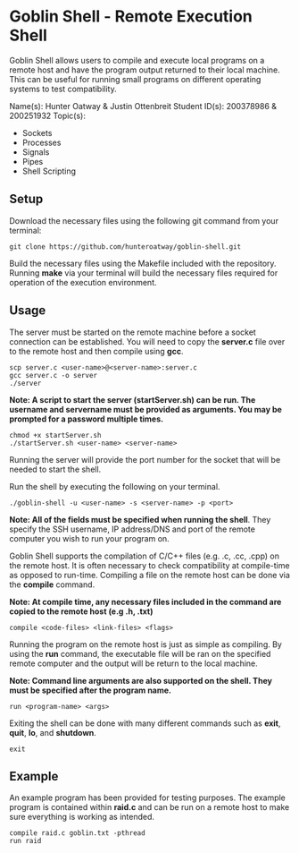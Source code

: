 # Goblin Shell - Remote Execution Shell
Goblin Shell allows users to compile and execute local programs on a remote host and have the program output returned to their local machine. This can be useful for running small programs on different operating systems to test compatibility.

Name(s): Hunter Oatway & Justin Ottenbreit
Student ID(s): 200378986 & 200251932
Topic(s): 
  - Sockets
  - Processes
  - Signals
  - Pipes
  - Shell Scripting

## Setup
Download the necessary files using the following git command from your terminal:

```
git clone https://github.com/hunteroatway/goblin-shell.git
```

Build the necessary files using the Makefile included with the repository. Running **make** via your terminal will build the necessary files required for operation of the execution environment. 

## Usage
The server must be started on the remote machine before a socket connection can be established. You will need to copy the **server.c** file over to the remote host and then compile using **gcc**. 

```
scp server.c <user-name>@<server-name>:server.c
gcc server.c -o server
./server
```

**Note: A script to start the server (startServer.sh) can be run. The username and servername must be provided as arguments. You may be prompted for a password multiple times.**

```
chmod +x startServer.sh
./startServer.sh <user-name> <server-name> 
``` 

Running the server will provide the port number for the socket that will be needed to start the shell.

Run the shell by executing the following on your terminal.

```
./goblin-shell -u <user-name> -s <server-name> -p <port>
```

**Note: All of the fields must be specified when running the shell**. They specify the SSH username, IP address/DNS and port of the remote computer you wish to run your program on.

Goblin Shell supports the compilation of C/C++ files (e.g. .c, .cc, .cpp) on the remote host. It is often necessary to check compatibility at compile-time as opposed to run-time. Compiling a file on the remote host can be done via the **compile** command. 

**Note: At compile time, any necessary files included in the command are copied to the remote host (e.g .h, .txt)**

```
compile <code-files> <link-files> <flags>
``` 

Running the program on the remote host is just as simple as compiling. By using the **run** command, the executable file will be ran on the specified remote computer and the output will be return to the local machine.

**Note: Command line arguments are also supported on the shell. They must be specified after the program name.**

```
run <program-name> <args>
```

Exiting the shell can be done with many different commands such as **exit**, **quit**, **lo**, and **shutdown**.

```
exit
```

## Example

An example program has been provided for testing purposes. The example program is contained within **raid.c** and can be run on a remote host to make sure everything is working as intended.

```
compile raid.c goblin.txt -pthread
run raid 
```
